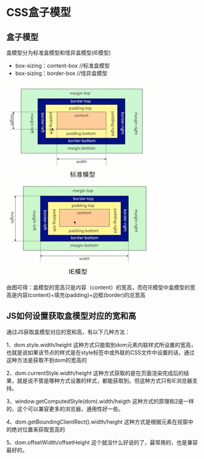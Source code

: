 # CSS盒子模型
## 盒子模型
盒模型分为标准盒模型和怪异盒模型(IE模型)
* box-sizing：content-box   //标准盒模型
* box-sizing：border-box    //怪异盒模型

![cmd-markdown-logo](./image/contentBox.png)
![cmd-markdown-logo](./image/borderBox.png)

由图可得：盒模型的宽高只是内容（content）的宽高，而在IE模型中盒模型的宽高是内容(content)+填充(padding)+边框(border)的总宽高

## JS如何设置获取盒模型对应的宽和高
通过JS获取盒模型对应的宽和高，有以下几种方法：

1、dom.style.width/height 这种方式只能取到dom元素内联样式所设置的宽高，也就是说如果该节点的样式是在style标签中或外联的CSS文件中设置的话，通过这种方法是获取不到dom的宽高的

2、dom.currentStyle.width/height 这种方式获取的是在页面渲染完成后的结果，就是说不管是哪种方式设置的样式，都能获取到。但这种方式只有IE浏览器支持。

3、window.getComputedStyle(dom).width/heigth 这种方式的原理和2是一样的，这个可以兼容更多的浏览器，通用性好一些。

4、dom.getBoundingClientRect().width/height 这种方式是根据元素在视窗中的绝对位置来获取宽高的

5、dom.offsetWidth/offsetHeight 这个就没什么好说的了，最常用的，也是兼容最好的。